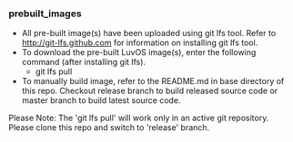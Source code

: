 ### prebuilt_images
- All pre-built image(s) have been uploaded using git lfs tool. Refer to http://git-lfs.github.com for information on installing git lfs tool.
- To download the pre-built LuvOS image(s), enter the following command (after installing git lfs).
    - git lfs pull
- To manually build image, refer to the README.md in base directory of this repo. Checkout release branch to build released source code or master branch to build latest source code.

Please Note: The 'git lfs pull' will work only in an active git repository. 
Please clone this repo and switch to 'release' branch.

